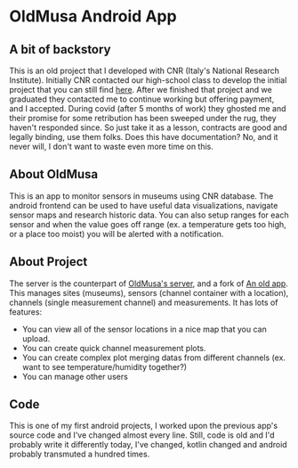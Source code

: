 # OldMusa Android App
## A bit of backstory
This is an old project that I developed with CNR (Italy's National Research Institute).
Initially CNR contacted our high-school class to develop the initial project that you can still find [here](https://github.com/OldMusa-5H/OldMusaServer).
After we finished that project and we graduated they contacted me to continue working but offering payment, and I accepted.
During covid (after 5 months of work) they ghosted me and their promise for some retribution has been sweeped under the rug, they haven't responded since.
So just take it as a lesson, contracts are good and legally binding, use them folks.
Does this have documentation? No, and it never will, I don't want to waste even more time on this.

## About OldMusa
This is an app to monitor sensors in museums using CNR database.
The android frontend can be used to have useful data visualizations, navigate sensor maps and research
historic data. You can also setup ranges for each sensor and when the value goes off range (ex. a
temperature gets too high, or a place too moist) you will be alerted with a notification.

## About Project
The server is the counterpart of [OldMusa's server](https://gitlab.com/oldmusa/oldmusaserver), and a fork of [An old app](https://github.com/OldMusa-5H/OldMusaApp).
This manages sites (museums), sensors (channel container with a location), channels (single measurement channel) and measurements.
It has lots of features:
- You can view all of the sensor locations in a nice map that you can upload.
- You can create quick channel measurement plots.
- You can create complex plot merging datas from different channels (ex. want to see temperature/humidity together?)
- You can manage other users

## Code
This is one of my first android projects, I worked upon the previous app's source code and I've changed almost every line.
Still, code is old and I'd probably write it differently today, I've changed, kotlin changed and android probably transmuted a hundred times.

